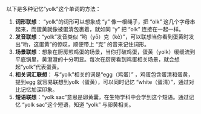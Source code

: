 以下是多种记忆“yolk”这个单词的方法：
1. **词形联想**： “yolk”的词形可以想象成 “y” 像一根绳子，把 “olk” 这几个字母串起来，而蛋黄就像被蛋清包裹着，就如同 “y” 把 “olk” 连接在一起一样。
2. **发音联想**：“yolk”发音类似 “哟（yō）克（kè）”，可以联想当你看到蛋黄时发出“哟，这蛋黄”的惊叹，顺便带上 “克” 的音来记住词形。
3. **场景联想**：想象在厨房煎鸡蛋的场景，当你打破鸡蛋，蛋黄（yolk）缓缓流到平底锅里，黄澄澄的十分明显。每次在厨房看到鸡蛋相关场景，就会想起“yolk”代表蛋黄。
4. **相关词汇联想**： 与“yolk”相关的词是“egg（鸡蛋）” ，鸡蛋包含蛋清和蛋黄，提到egg 就容易联想到yolk（蛋黄），可以同时记忆 “white（蛋清）”，通过对比记忆加深印象。 
5. **短语联想**：“yolk sac”意思是卵黄囊，在生物学科中会学到这个短语。通过记忆 “yolk sac”这个短语，知道 “yolk” 与卵黄相关。 